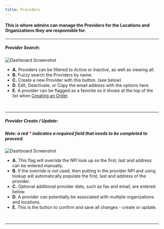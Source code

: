 ```yaml
---
title: Providers
---
```


#### This is where admins can manage the Providers for the Locations and Organizations they are responisble for.

<hr />

##### Provider Search:

![Dashboard Screenshot](/screenPrints/ProviderSearch.png)

- **A.** Providers can be filtered to Active or Inactive, as well as viewing all.
- **B.** Fuzzy search the Providers by name.
- **C.** Create a new Provider with this button. (see below)
- **D.** Edit, Deactivate, or Copy the email address with the options here.
- **E.** A provider can be flagged as a favorite so it shows at the top of the list when [Creating an Order](/orders/add_edit/).

<br />

<hr />

##### Provider Create / Update:
##### Note: a red <b style="color: red;">*</b> indicates a required field that needs to be completed to proceed.

![Dashboard Screenshot](/screenPrints/ProviderEdit.png)

- **A.** This flag will override the NPI look up so the first, last and address can be entered manually.
- **B.** If the override is not used, then putting in the provider NPI and using lookup will automatically populate the first, last and address of the provider.
- **C.** Optional additional provider data, such as fax and email, are entered below.
- **D.** A provider can potentially be associated with multiple organizations and locations.
- **E.** This is the button to confirm and save all changes - create or update.

<br />

<hr />